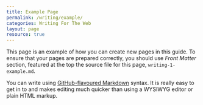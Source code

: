 ```yaml
---
title: Example Page
permalink: /writing/example/
categories: Writing For The Web
layout: page
resource: true
---
```


This page is an example of how you can create new pages in this guide. To ensure that your pages are prepared correctly, you should use _Front Matter_ section, featured at the top the source file for this page, `writing-1-example.md`.

You can write using [GitHub-flavoured Markdown](https://github.com/adam-p/markdown-here/wiki/Markdown-Cheatsheet) syntax. It is really easy to get in to and makes editing much quicker than using a WYSIWYG editor or plain HTML markup.
